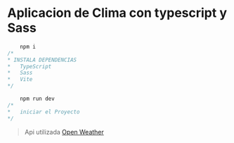# Aplicacion de Clima con typescript y Sass

```js
    npm i
/*
* INSTALA DEPENDENCIAS
*   TypeScript
*   Sass
*   Vite
*/

    npm run dev
/*
*   iniciar el Proyecto
*/
```

> Api utilizada [Open Weather](https://openweathermap.org/)
